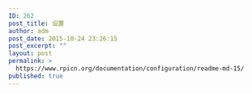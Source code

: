 ```yaml
---
ID: 262
post_title: 设置
author: adm
post_date: 2015-10-24 23:26:15
post_excerpt: ""
layout: post
permalink: >
  https://www.rpicn.org/documentation/configuration/readme-md-15/
published: true
---
```

